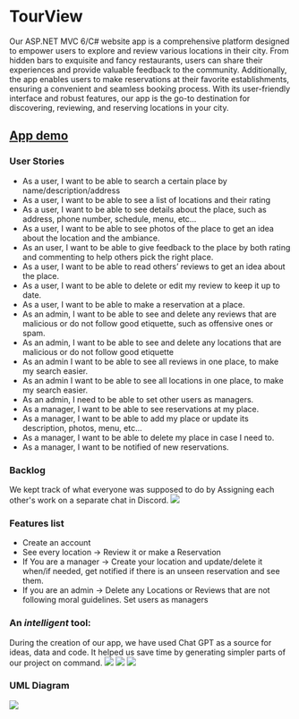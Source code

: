 # TourView
Our ASP.NET MVC 6/C# website app is a comprehensive platform designed to empower users to explore and review various locations in their city. From hidden bars to exquisite and fancy restaurants, users can share their experiences and provide valuable feedback to the community. Additionally, the app enables users to make reservations at their favorite establishments, ensuring a convenient and seamless booking process. With its user-friendly interface and robust features, our app is the go-to destination for discovering, reviewing, and reserving locations in your city.
## [App demo](www.google.com)
### User Stories
* As a user, I want to be able to search a certain place by name/description/address 
* As a user, I want to be able to see a list of locations and their rating 
* As a user, I want to be able to see details about the place, such as address, phone number, schedule, menu, etc... 
* As a user, I want to be able to see photos of the place to get an idea about the location and the ambiance. 
* As an user, I want to be able to give feedback to the place by both rating and commenting to help others pick the right place. 
* As a user, I want to be able to read others’ reviews to get an idea about the place. 
* As a user, I want to be able to delete or edit my review to keep it up to date. 
* As a user, I want to be able to make a reservation at a place. 
* As an admin, I want to be able to see and delete any reviews that are malicious or do not follow good etiquette, such as offensive ones or spam.  
* As an admin, I want to be able to see and delete any locations that are malicious or do not follow good etiquette 
* As an admin I want to be able to see all reviews in one place, to make my search easier. 
* As an admin I want to be able to see all locations in one place, to make my search easier. 
* As an admin, I need to be able to set other users as managers. 
* As a manager, I want to be able to see reservations at my place. 
* As a manager, I want to be able to add my place or update its description, photos, menu, etc... 
* As a manager, I want to be able to delete my place in case I need to. 
* As a manager, I want to be notified of new reservations. 
### Backlog
We kept track of what everyone was supposed to do by Assigning each other's work on a separate chat in Discord.
![](https://github.com/mihaicatalin13/TourView/Docs/DiscordBacklog.jpg)
### Features list
- Create an account
- See every location -> Review it or make a Reservation
- If You are a manager -> Create your location and update/delete it when/if needed, get notified if there is an unseen reservation and see them.
- If you are an admin -> Delete any Locations or Reviews that are not following moral guidelines. Set users as managers
### An *intelligent* tool:
During the creation of our app, we have used Chat GPT as a source for ideas, data and code. It helped us save time by generating simpler parts of our project on command.
![](https://github.com/mihaicatalin13/TourView/Docs/gpt2.png)
![](https://github.com/mihaicatalin13/TourView/Docs/gpt1.png)
![](https://github.com/mihaicatalin13/TourView/Docs/gpt3.png)
### UML Diagram
![](https://github.com/mihaicatalin13/TourView/Docs/uml.jpeg)
